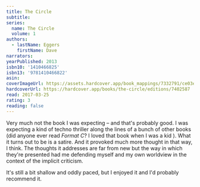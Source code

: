 ```yaml
---
title: The Circle
subtitle:
series:
  name: The Circle
  volume: 1
authors:
  - lastName: Eggers
    firstName: Dave
narrators:
yearPublished: 2013
isbn10: '1410466825'
isbn13: '9781410466822'
asin:
coverImageUrl: https://assets.hardcover.app/book_mappings/7332791/ce03ec1a4173b2d95365a83ec6a602cc0139bbd7.jpeg
hardcoverUrl: https://hardcover.app/books/the-circle/editions/7402587
read: 2017-03-25
rating: 3
reading: false
---
```


Very much not the book I was expecting – and that's probably good. I was expecting a kind of techno thriller along the lines of a bunch of other books (did anyone ever read _Format C_? I loved that book when I was a kid ). What it turns out to be is a satire. And it provoked much more thought in that way, I think. The thoughts it addresses are far from new but the way in which they're presented had me defending myself and my own worldview in the context of the implicit criticism.

It's still a bit shallow and oddly paced, but I enjoyed it and I'd probably recommend it.
